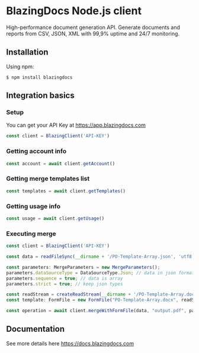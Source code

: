 # BlazingDocs Node.js client
High-performance document generation API. Generate documents and reports from СSV, JSON, XML with 99,9% uptime and 24/7 monitoring.

## Installation

Using npm:

```
$ npm install blazingdocs
```

## Integration basics

### Setup

You can get your API Key at https://app.blazingdocs.com

```javascript
const client = BlazingClient('API-KEY')
```

### Getting account info

```javascript
const account = await client.getAccount()
```

### Getting merge templates list

```javascript
const templates = await client.getTemplates()
```

### Getting usage info

```javascript
const usage = await client.getUsage()
```

### Executing merge

```javascript
const client = BlazingClient('API-KEY')

const data = readFileSync(__dirname + '/PO-Template-Array.json', 'utf8');

const parameters: MergeParameters = new MergeParameters();
parameters.dataSourceType = DataSourceType.Json; // data in json format
parameters.sequence = true; // data is array
parameters.strict = true; // keep json types

const readStream = createReadStream(__dirname + '/PO-Template-Array.docx');
const template: FormFile = new FormFile("PO-Template-Array.docx", readStream);

const operation = await client.mergeWithFormFile(data, "output.pdf", parameters, template)
```

## Documentation

See more details here https://docs.blazingdocs.com
